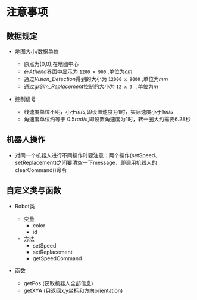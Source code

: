 # 注意事项
## 数据规定
* 地图大小/数据单位
  * 原点为(0,0),在地图中心
  * 在*Athena*界面中显示为 `1200 x 900` ,单位为$cm$ 
  * 通过*Vision_Detection*得到的大小为 `12000 x 9000` ,单位为$mm$
  * 通过*grSim_Replacement*控制的大小为 `12 x 9 ` ,单位为$m$

* 控制信号
  * 线速度单位不明，小于$m/s$,即设置速度为$1$时，实际速度小于$1m/s$
  * 角速度单位约等于 $0.5rad/s$,即设置角速度为$1$时，转一圈大约需要$6.28$秒
## 机器人操作
* 对同一个机器人进行不同操作时要注意：两个操作(setSpeed、setReplacement)之间要清空一下message，即调用机器人的clearCommand()命令
## 自定义类与函数
* Robot类
  * 变量
    * color
    * id
  * 方法
    * setSpeed
    * setReplacement
    * getSpeedCommand

* 函数
  * getPos (获取机器人全部信息)
  * getXYA (只返回x,y坐标和方向orientation)
